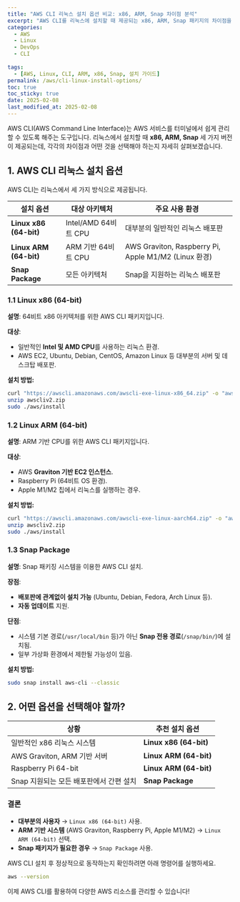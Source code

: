 ```yaml
---
title: "AWS CLI 리눅스 설치 옵션 비교: x86, ARM, Snap 차이점 분석"
excerpt: "AWS CLI를 리눅스에 설치할 때 제공되는 x86, ARM, Snap 패키지의 차이점을 분석하고, 각각의 장단점과 선택 기준을 코드 예제와 함께 설명합니다."
categories:
  - AWS
  - Linux
  - DevOps
  - CLI
  
tags:
  - [AWS, Linux, CLI, ARM, x86, Snap, 설치 가이드]
permalink: /aws/cli-linux-install-options/
toc: true
toc_sticky: true
date: 2025-02-08
last_modified_at: 2025-02-08
---
```


AWS CLI(AWS Command Line Interface)는 AWS 서비스를 터미널에서 쉽게 관리할 수 있도록 해주는 도구입니다. 리눅스에서 설치할 때 **x86, ARM, Snap** 세 가지 버전이 제공되는데, 각각의 차이점과 어떤 것을 선택해야 하는지 자세히 살펴보겠습니다.

## 1. AWS CLI 리눅스 설치 옵션
AWS CLI는 리눅스에서 세 가지 방식으로 제공됩니다.

| 설치 옵션 | 대상 아키텍처 | 주요 사용 환경 |
|-----------|--------------|--------------|
| **Linux x86 (64-bit)** | Intel/AMD 64비트 CPU | 대부분의 일반적인 리눅스 배포판 |
| **Linux ARM (64-bit)** | ARM 기반 64비트 CPU | AWS Graviton, Raspberry Pi, Apple M1/M2 (Linux 환경) |
| **Snap Package** | 모든 아키텍처 | Snap을 지원하는 리눅스 배포판 |

### 1.1 Linux x86 (64-bit)
**설명**: 64비트 x86 아키텍처를 위한 AWS CLI 패키지입니다.

**대상**:
- 일반적인 **Intel 및 AMD CPU**를 사용하는 리눅스 환경.
- AWS EC2, Ubuntu, Debian, CentOS, Amazon Linux 등 대부분의 서버 및 데스크탑 배포판.

**설치 방법:**
```bash
curl "https://awscli.amazonaws.com/awscli-exe-linux-x86_64.zip" -o "awscliv2.zip"
unzip awscliv2.zip
sudo ./aws/install
```

### 1.2 Linux ARM (64-bit)
**설명**: ARM 기반 CPU를 위한 AWS CLI 패키지입니다.

**대상**:
- AWS **Graviton 기반 EC2 인스턴스**.
- Raspberry Pi (64비트 OS 환경).
- Apple M1/M2 칩에서 리눅스를 실행하는 경우.

**설치 방법:**
```bash
curl "https://awscli.amazonaws.com/awscli-exe-linux-aarch64.zip" -o "awscliv2.zip"
unzip awscliv2.zip
sudo ./aws/install
```

### 1.3 Snap Package
**설명**: Snap 패키징 시스템을 이용한 AWS CLI 설치.

**장점**:
- **배포판에 관계없이 설치 가능** (Ubuntu, Debian, Fedora, Arch Linux 등).
- **자동 업데이트** 지원.

**단점**:
- 시스템 기본 경로(`/usr/local/bin` 등)가 아닌 **Snap 전용 경로**(`/snap/bin/`)에 설치됨.
- 일부 가상화 환경에서 제한될 가능성이 있음.

**설치 방법:**
```bash
sudo snap install aws-cli --classic
```

## 2. 어떤 옵션을 선택해야 할까?
| 상황 | 추천 설치 옵션 |
|------|--------------|
| 일반적인 x86 리눅스 시스템 | **Linux x86 (64-bit)** |
| AWS Graviton, ARM 기반 서버 | **Linux ARM (64-bit)** |
| Raspberry Pi 64-bit | **Linux ARM (64-bit)** |
| Snap 지원되는 모든 배포판에서 간편 설치 | **Snap Package** |

### **결론**
- **대부분의 사용자** → `Linux x86 (64-bit)` 사용.
- **ARM 기반 시스템** (AWS Graviton, Raspberry Pi, Apple M1/M2) → `Linux ARM (64-bit)` 선택.
- **Snap 패키지가 필요한 경우** → `Snap Package` 사용.

AWS CLI 설치 후 정상적으로 동작하는지 확인하려면 아래 명령어를 실행하세요.
```bash
aws --version
```

이제 AWS CLI를 활용하여 다양한 AWS 리소스를 관리할 수 있습니다!

